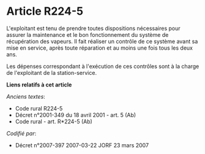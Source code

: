 # Article R224-5

L'exploitant est tenu de prendre toutes dispositions nécessaires pour assurer la maintenance et le bon fonctionnement du
système de récupération des vapeurs. Il fait réaliser un contrôle de ce système avant sa mise en service, après toute
réparation et au moins une fois tous les deux ans.

Les dépenses correspondant à l'exécution de ces contrôles sont à la charge de l'exploitant de la station-service.

**Liens relatifs à cet article**

_Anciens textes_:

  - Code rural R224-5
  - Décret n°2001-349 du 18 avril 2001 - art. 5 (Ab)
  - Code rural - art. R*224-5 (Ab)

_Codifié par_:

  - Décret n°2007-397 2007-03-22 JORF 23 mars 2007

